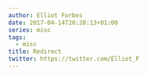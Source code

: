 ```yaml
---
author: Elliot Forbes
date: 2017-04-14T20:28:13+01:00
series: misc
tags:
  - misc
title: Redirect
twitter: https://twitter.com/Elliot_F
---
```


<script type="text/javascript">
    var redirect_url = Cookies.get("redirect_url");
    // console.log(redirect_url);
    if(typeof redirect_url !== 'undefined') {
        Cookies.remove("redirect_url");
        window.location.replace(redirect_url);
    }

</script>